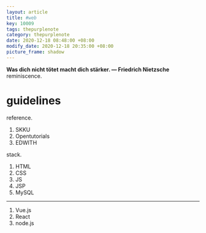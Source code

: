 ```yaml
---
layout: article
title: #web
key: 10009
tags: thepurplenote
category: thepurplenote
date: 2020-12-18 08:48:00 +08:00
modify_date: 2020-12-18 20:35:00 +08:00
picture_frame: shadow
---
```


**Was dich nicht tötet macht dich stärker. ― Friedrich Nietzsche**
reminiscence.
<!--more-->

# guidelines

reference.
1) SKKU
2) Opentutorials
3) EDWITH

stack.
1) HTML
2) CSS
3) JS
4) JSP
5) MySQL

----
1) Vue.js
2) React
3) node.js
